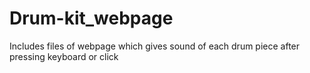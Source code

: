 # Drum-kit_webpage
Includes files of webpage which gives sound of each drum piece after pressing keyboard or click 
